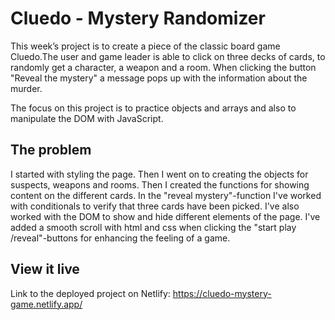 # Cluedo - Mystery Randomizer

This week’s project is to create a piece of the classic board game Cluedo.The user and game leader is able to click on three decks of cards, to randomly get a character, a weapon and a room. When clicking the button "Reveal the mystery" a message pops up with the information about the murder.

The focus on this project is to practice objects and arrays and also to manipulate the DOM with JavaScript.

## The problem

I started with styling the page. Then I went on to creating the objects for suspects, weapons and rooms. Then I created the functions for showing content on the different cards. In the "reveal mystery"-function I've worked with conditionals to verify that three cards have been picked. I've also worked with the DOM to show and hide different elements of the page. I've added a smooth scroll  with html and css when clicking the "start play /reveal"-buttons for enhancing the feeling of a game. 

## View it live

Link to the deployed project on Netlify: https://cluedo-mystery-game.netlify.app/
